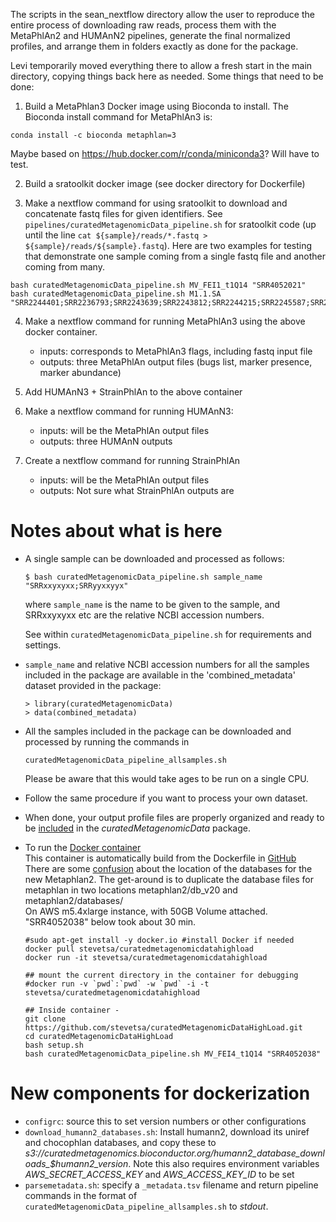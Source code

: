 The scripts in the sean_nextflow directory allow the user to reproduce
the entire process of downloading raw reads, process them with the
MetaPhlAn2 and HUMAnN2 pipelines, generate the final normalized
profiles, and arrange them in folders exactly as done for the package.

Levi temporarily moved everything there to allow a fresh start in the
main directory, copying things back here as needed. Some things that
need to be done:

1. Build a MetaPhlan3 Docker image using
Bioconda to install. The Bioconda install command for MetaPhlAn3 is:
```
conda install -c bioconda metaphlan=3
```

Maybe based on https://hub.docker.com/r/conda/miniconda3? Will have to
test.

2. Build a sratoolkit docker image (see docker directory for Dockerfile)

3. Make a nextflow command for using sratoolkit to download and concatenate fastq
files for given identifiers.  See
`pipelines/curatedMetagenomicData_pipeline.sh` for sratoolkit
code (up until the line `cat ${sample}/reads/*.fastq > ${sample}/reads/${sample}.fastq`).
Here are two examples for testing that demonstrate one sample coming from a
single fastq file and another coming from many. 

```
bash curatedMetagenomicData_pipeline.sh MV_FEI1_t1Q14 "SRR4052021"
bash curatedMetagenomicData_pipeline.sh M1.1.SA "SRR2244401;SRR2236793;SRR2243639;SRR2243812;SRR2244215;SRR2245587;SRR2228273;SRR2228283;SRR2228304;SRR2228308;SRR2228313;SRR2228320;SRR2228347;SRR2228399;SRR2226903;SRR2226948;SRR2227815;SRR2228028;SRR2228363;SRR2228450;SRR2228455;SRR2228709"
```


4. Make a nextflow command for running MetaPhlAn3 using the above docker container. 
    - inputs: corresponds to MetaPhlAn3 flags, including fastq input file
    - outputs: three MetaPhlAn output files (bugs list, marker presence, marker abundance)

5. Add HUMAnN3 + StrainPhlAn to the above container

6. Make a nextflow command for running HUMAnN3:
    - inputs: will be the MetaPhlAn output files
    - outputs: three HUMAnN outputs

7. Create a nextflow command for running StrainPhlAn
    - inputs: will be the MetaPhlAn output files
    - outputs: Not sure what StrainPhlAn outputs are


# Notes about what is here

* A single sample can be downloaded and processed as follows:

   ```$ bash curatedMetagenomicData_pipeline.sh sample_name "SRRxxyxyxx;SRRyyxxyyx"``` 

   where `sample_name` is the name to be given to the sample, and SRRxxyxyxx etc are the relative NCBI accession numbers.

   See within `curatedMetagenomicData_pipeline.sh` for requirements and settings.

* `sample_name` and relative NCBI accession numbers for all the samples included in the package are available in the 'combined_metadata' dataset provided in the package:

   ```
   > library(curatedMetagenomicData)
   > data(combined_metadata)
   ```

* All the samples included in the package can be downloaded and processed by running the commands in

   `curatedMetagenomicData_pipeline_allsamples.sh`

   Please be aware that this would take ages to be run on a single CPU.

* Follow the same procedure if you want to process your own dataset.

* When done, your output profile files are properly organized and ready to be [included](https://github.com/waldronlab/curatedMetagenomicData/wiki/The-curatedMetagenomicData-pipelines) in the *curatedMetagenomicData* package.

* To run the [Docker container](https://hub.docker.com/r/stevetsa/curatedmetagenomicdatahighload/)  
  This container is automatically build from the Dockerfile in [GitHub](https://github.com/stevetsa/curatedMetagenomicDataHighLoad)  
  There are some [confusion](https://groups.google.com/forum/#!topic/metaphlan-users/t6IV1PxgNNA) about the location of the databases for the new Metaphlan2.
  The get-around is to duplicate the database files for metaphlan in two locations metaphlan2/db_v20 and metaphlan2/databases/  
  On AWS m5.4xlarge instance, with 50GB Volume attached.  "SRR4052038" below took about 30 min.   

  ```
  #sudo apt-get install -y docker.io #install Docker if needed
  docker pull stevetsa/curatedmetagenomicdatahighload
  docker run -it stevetsa/curatedmetagenomicdatahighload

  ## mount the current directory in the container for debugging
  #docker run -v `pwd`:`pwd` -w `pwd` -i -t stevetsa/curatedmetagenomicdatahighload

  ## Inside container - 
  git clone https://github.com/stevetsa/curatedMetagenomicDataHighLoad.git
  cd curatedMetagenomicDataHighLoad
  bash setup.sh
  bash curatedMetagenomicData_pipeline.sh MV_FEI4_t1Q14 "SRR4052038" 
  ```

# New components for dockerization

* `configrc`: source this to set version numbers or other configurations
* `download_humann2_databases.sh`: Install humann2, download its uniref and chocophlan databases, and copy these to *s3://curatedmetagenomics.bioconductor.org/humann2_database_downloads_$humann2_version*. Note this also requires environment variables *AWS_SECRET_ACCESS_KEY* and *AWS_ACCESS_KEY_ID* to be set
* `parsemetadata.sh`: specify a `_metadata.tsv` filename and return pipeline commands in the format of `curatedMetagenomicData_pipeline_allsamples.sh` to *stdout*.

